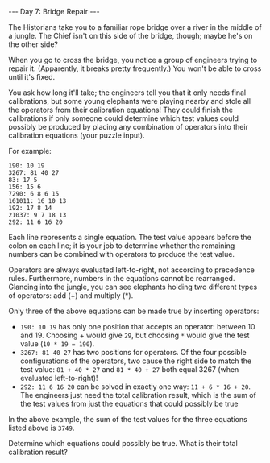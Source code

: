 --- Day 7: Bridge Repair ---

The Historians take you to a familiar rope bridge over a river in the middle of
a jungle. The Chief isn't on this side of the bridge, though; maybe he's on the
other side?

When you go to cross the bridge, you notice a group of engineers trying to
repair it. (Apparently, it breaks pretty frequently.) You won't be able to cross
until it's fixed.

You ask how long it'll take; the engineers tell you that it only needs final
calibrations, but some young elephants were playing nearby and stole all the
operators from their calibration equations! They could finish the calibrations
if only someone could determine which test values could possibly be produced by
placing any combination of operators into their calibration equations (your
puzzle input).

For example:

```
190: 10 19
3267: 81 40 27
83: 17 5
156: 15 6
7290: 6 8 6 15
161011: 16 10 13
192: 17 8 14
21037: 9 7 18 13
292: 11 6 16 20
```

Each line represents a single equation. The test value appears before the colon
on each line; it is your job to determine whether the remaining numbers can be
combined with operators to produce the test value.

Operators are always evaluated left-to-right, not according to precedence rules.
Furthermore, numbers in the equations cannot be rearranged. Glancing into the
jungle, you can see elephants holding two different types of operators: add (+)
and multiply (\*).

Only three of the above equations can be made true by inserting operators:

- `190: 10 19` has only one position that accepts an operator: between 10
  and 19. Choosing + would give `29`, but choosing `*` would give the test value
  (`10 * 19 = 190`).
- `3267: 81 40 27` has two positions for operators. Of the four possible
  configurations of the operators, two cause the right side to match the test
  value: `81 + 40 * 27` and `81 * 40 + 27` both equal 3267 (when evaluated
  left-to-right)!
- `292: 11 6 16 20` can be solved in exactly one way: `11 + 6 * 16 + 20`. The
  engineers just need the total calibration result, which is the sum of the test
  values from just the equations that could possibly be true

In the above example, the sum of the test values for the three equations listed
above is `3749`.

Determine which equations could possibly be true. What is their total
calibration result?
